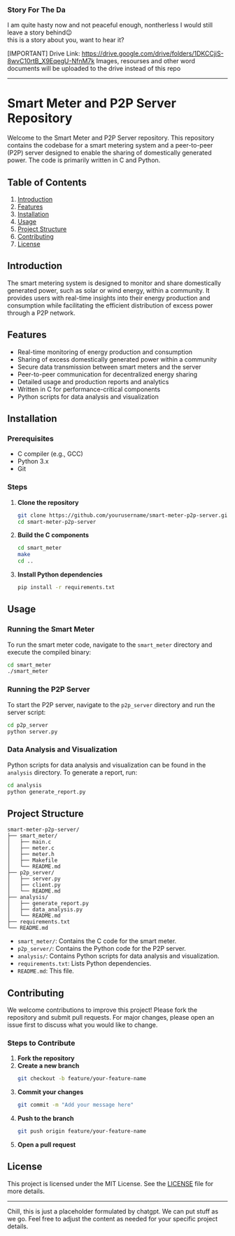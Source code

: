 ### Story For The Da
I am quite hasty now and not peaceful enough, nontherless I would still leave a story behind😉<br>
this is a story about you, want to hear it?


[IMPORTANT]
Drive Link: https://drive.google.com/drive/folders/1DKCCjiS-8wvC10rtB_X9EqegU-NfnM7k
Images, resourses and other word documents will be uploaded to the drive instead of this repo<br>



---

# Smart Meter and P2P Server Repository

Welcome to the Smart Meter and P2P Server repository. This repository contains the codebase for a smart metering system and a peer-to-peer (P2P) server designed to enable the sharing of domestically generated power. The code is primarily written in C and Python.

## Table of Contents

1. [Introduction](#introduction)
2. [Features](#features)
3. [Installation](#installation)
4. [Usage](#usage)
5. [Project Structure](#project-structure)
6. [Contributing](#contributing)
7. [License](#license)

## Introduction

The smart metering system is designed to monitor and share domestically generated power, such as solar or wind energy, within a community. It provides users with real-time insights into their energy production and consumption while facilitating the efficient distribution of excess power through a P2P network.

## Features

- Real-time monitoring of energy production and consumption
- Sharing of excess domestically generated power within a community
- Secure data transmission between smart meters and the server
- Peer-to-peer communication for decentralized energy sharing
- Detailed usage and production reports and analytics
- Written in C for performance-critical components
- Python scripts for data analysis and visualization

## Installation

### Prerequisites

- C compiler (e.g., GCC)
- Python 3.x
- Git

### Steps

1. **Clone the repository**
   ```sh
   git clone https://github.com/yourusername/smart-meter-p2p-server.git
   cd smart-meter-p2p-server
   ```

2. **Build the C components**
   ```sh
   cd smart_meter
   make
   cd ..
   ```

3. **Install Python dependencies**
   ```sh
   pip install -r requirements.txt
   ```

## Usage

### Running the Smart Meter

To run the smart meter code, navigate to the `smart_meter` directory and execute the compiled binary:

```sh
cd smart_meter
./smart_meter
```

### Running the P2P Server

To start the P2P server, navigate to the `p2p_server` directory and run the server script:

```sh
cd p2p_server
python server.py
```

### Data Analysis and Visualization

Python scripts for data analysis and visualization can be found in the `analysis` directory. To generate a report, run:

```sh
cd analysis
python generate_report.py
```

## Project Structure

```plaintext
smart-meter-p2p-server/
├── smart_meter/
│   ├── main.c
│   ├── meter.c
│   ├── meter.h
│   ├── Makefile
│   └── README.md
├── p2p_server/
│   ├── server.py
│   ├── client.py
│   └── README.md
├── analysis/
│   ├── generate_report.py
│   ├── data_analysis.py
│   └── README.md
├── requirements.txt
└── README.md
```

- `smart_meter/`: Contains the C code for the smart meter.
- `p2p_server/`: Contains the Python code for the P2P server.
- `analysis/`: Contains Python scripts for data analysis and visualization.
- `requirements.txt`: Lists Python dependencies.
- `README.md`: This file.

## Contributing

We welcome contributions to improve this project! Please fork the repository and submit pull requests. For major changes, please open an issue first to discuss what you would like to change.

### Steps to Contribute

1. **Fork the repository**
2. **Create a new branch**
   ```sh
   git checkout -b feature/your-feature-name
   ```
3. **Commit your changes**
   ```sh
   git commit -m "Add your message here"
   ```
4. **Push to the branch**
   ```sh
   git push origin feature/your-feature-name
   ```
5. **Open a pull request**

## License

This project is licensed under the MIT License. See the [LICENSE](LICENSE) file for more details.

---
Chill, this is just a placeholder formulated by chatgpt. We can put stuff as we go.
Feel free to adjust the content as needed for your specific project details.
